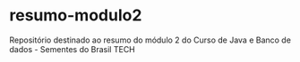 # resumo-modulo2
Repositório destinado ao resumo do módulo 2 do Curso de Java e Banco de dados - Sementes do Brasil TECH

